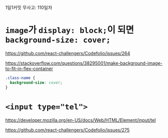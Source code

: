 1일1커밋 무사고: 110일차

# `image`가 `display: block;`이 되면 `background-size: cover;`

https://github.com/react-challengers/Codefolio/issues/264

https://stackoverflow.com/questions/38295001/make-background-image-to-fit-in-flex-container

```css
.class-name {
  background-size: cover;
}
```

# `<input type="tel">`

https://developer.mozilla.org/en-US/docs/Web/HTML/Element/input/tel

https://github.com/react-challengers/Codefolio/issues/275
